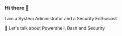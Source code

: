 ### Hi there 👋

I am a System Administrator and a Security Enthusiast

💬 Let's talk about Powershell, Bash and Security